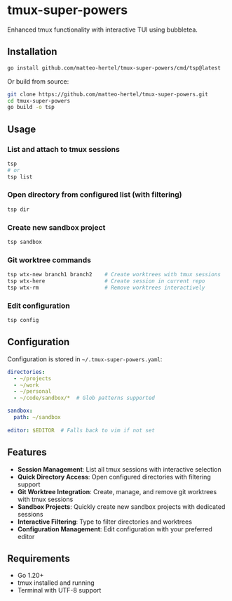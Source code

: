 # tmux-super-powers

Enhanced tmux functionality with interactive TUI using bubbletea.

## Installation

```bash
go install github.com/matteo-hertel/tmux-super-powers/cmd/tsp@latest
```

Or build from source:

```bash
git clone https://github.com/matteo-hertel/tmux-super-powers.git
cd tmux-super-powers
go build -o tsp
```

## Usage

### List and attach to tmux sessions
```bash
tsp
# or
tsp list
```

### Open directory from configured list (with filtering)
```bash
tsp dir
```

### Create new sandbox project
```bash
tsp sandbox
```

### Git worktree commands
```bash
tsp wtx-new branch1 branch2    # Create worktrees with tmux sessions
tsp wtx-here                   # Create session in current repo
tsp wtx-rm                     # Remove worktrees interactively
```

### Edit configuration
```bash
tsp config
```

## Configuration

Configuration is stored in `~/.tmux-super-powers.yaml`:

```yaml
directories:
  - ~/projects
  - ~/work
  - ~/personal
  - ~/code/sandbox/*  # Glob patterns supported

sandbox:
  path: ~/sandbox
  
editor: $EDITOR  # Falls back to vim if not set
```

## Features

- **Session Management**: List all tmux sessions with interactive selection
- **Quick Directory Access**: Open configured directories with filtering support
- **Git Worktree Integration**: Create, manage, and remove git worktrees with tmux sessions
- **Sandbox Projects**: Quickly create new sandbox projects with dedicated sessions
- **Interactive Filtering**: Type to filter directories and worktrees
- **Configuration Management**: Edit configuration with your preferred editor

## Requirements

- Go 1.20+
- tmux installed and running
- Terminal with UTF-8 support